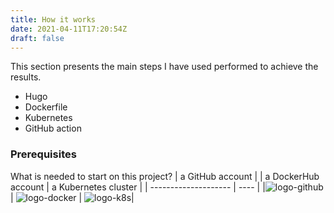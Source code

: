 ```yaml
---
title: How it works
date: 2021-04-11T17:20:54Z
draft: false
---
```

This section presents the main steps I have used performed to achieve the results.

- Hugo
- Dockerfile
- Kubernetes
- GitHub action

### Prerequisites

What is needed to start on this project?
| a GitHub account | | a DockerHub account  | a Kubernetes cluster |
| -------------------- | ---- |
|![logo-github](/images/logo-github.png) | ![logo-docker](/images/logo-docker-64.png) | ![logo-k8s](/images/logo-k8s-64.png)|